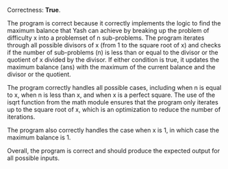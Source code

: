 Correctness: **True**.

The program is correct because it correctly implements the logic to find the maximum balance that Yash can achieve by breaking up the problem of difficulty x into a problemset of n sub-problems. The program iterates through all possible divisors of x (from 1 to the square root of x) and checks if the number of sub-problems (n) is less than or equal to the divisor or the quotient of x divided by the divisor. If either condition is true, it updates the maximum balance (ans) with the maximum of the current balance and the divisor or the quotient.

The program correctly handles all possible cases, including when n is equal to x, when n is less than x, and when x is a perfect square. The use of the isqrt function from the math module ensures that the program only iterates up to the square root of x, which is an optimization to reduce the number of iterations.

The program also correctly handles the case when x is 1, in which case the maximum balance is 1.

Overall, the program is correct and should produce the expected output for all possible inputs.